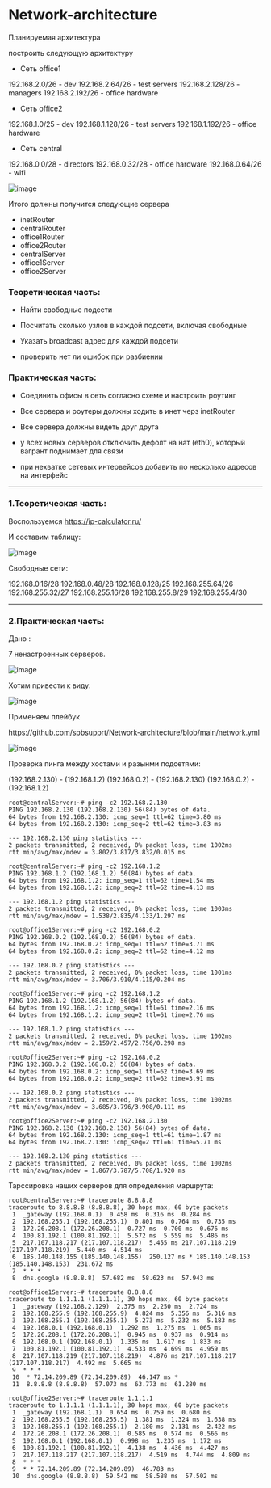 # Network-architecture


Планируемая архитектура

построить следующую архитектуру

- Сеть office1

192.168.2.0/26 - dev
192.168.2.64/26 - test servers
192.168.2.128/26 - managers
192.168.2.192/26 - office hardware

- Сеть office2

192.168.1.0/25 - dev
192.168.1.128/26 - test servers
192.168.1.192/26 - office hardware

- Сеть central

192.168.0.0/28 - directors
192.168.0.32/28 - office hardware
192.168.0.64/26 - wifi



![image](https://github.com/user-attachments/assets/1edcb472-d9bf-4eab-bfbd-4d19ae52f005)


Итого должны получится следующие сервера

- inetRouter
- centralRouter
- office1Router
- office2Router
- centralServer
- office1Server
- office2Server

### Теоретическая часть:

- Найти свободные подсети

- Посчитать сколько узлов в каждой подсети, включая свободные

- Указать broadcast адрес для каждой подсети

- проверить нет ли ошибок при разбиении

### Практическая часть:

- Соединить офисы в сеть согласно схеме и настроить роутинг

- Все сервера и роутеры должны ходить в инет черз inetRouter

- Все сервера должны видеть друг друга

- у всех новых серверов отключить дефолт на нат (eth0), который вагрант поднимает для связи

- при нехватке сетевых интервейсов добавить по несколько адресов на интерфейс


---


### 1.Теоретическая часть:

Воспользуемся https://ip-calculator.ru/

И составим таблицу:

![image](https://github.com/user-attachments/assets/6bedabfb-04c1-43ce-87b8-54ea64cbc574)


Свободные сети:

192.168.0.16/28
192.168.0.48/28
192.168.0.128/25
192.168.255.64/26
192.168.255.32/27
192.168.255.16/28
192.168.255.8/29
192.168.255.4/30

---

### 2.Практическая часть:

Дано :

7 ненастроенных серверов.

![image](https://github.com/user-attachments/assets/97f219a3-f44c-4f21-bbde-97babc38b587)


Хотим привести к виду:

![image](https://github.com/user-attachments/assets/496d10a8-673a-4a4d-9a15-ea971548ab42)




Применяем плейбук 

https://github.com/spbsupprt/Network-architecture/blob/main/network.yml


![image](https://github.com/user-attachments/assets/fab951de-b778-4f82-be36-4cdff7cfd6ac)


Проверка пинга между хостами и разынми подсетями:

(192.168.2.130) - (192.168.1.2)
(192.168.0.2) - (192.168.2.130)
(192.168.0.2) - (192.168.1.2)

```
root@centralServer:~# ping -c2 192.168.2.130
PING 192.168.2.130 (192.168.2.130) 56(84) bytes of data.
64 bytes from 192.168.2.130: icmp_seq=1 ttl=62 time=3.80 ms
64 bytes from 192.168.2.130: icmp_seq=2 ttl=62 time=3.83 ms

--- 192.168.2.130 ping statistics ---
2 packets transmitted, 2 received, 0% packet loss, time 1002ms
rtt min/avg/max/mdev = 3.802/3.817/3.832/0.015 ms

root@centralServer:~# ping -c2 192.168.1.2
PING 192.168.1.2 (192.168.1.2) 56(84) bytes of data.
64 bytes from 192.168.1.2: icmp_seq=1 ttl=62 time=1.54 ms
64 bytes from 192.168.1.2: icmp_seq=2 ttl=62 time=4.13 ms

--- 192.168.1.2 ping statistics ---
2 packets transmitted, 2 received, 0% packet loss, time 1003ms
rtt min/avg/max/mdev = 1.538/2.835/4.133/1.297 ms

root@office1Server:~# ping -c2 192.168.0.2
PING 192.168.0.2 (192.168.0.2) 56(84) bytes of data.
64 bytes from 192.168.0.2: icmp_seq=1 ttl=62 time=3.71 ms
64 bytes from 192.168.0.2: icmp_seq=2 ttl=62 time=4.12 ms

--- 192.168.0.2 ping statistics ---
2 packets transmitted, 2 received, 0% packet loss, time 1001ms
rtt min/avg/max/mdev = 3.706/3.910/4.115/0.204 ms

root@office1Server:~# ping -c2 192.168.1.2
PING 192.168.1.2 (192.168.1.2) 56(84) bytes of data.
64 bytes from 192.168.1.2: icmp_seq=1 ttl=61 time=2.16 ms
64 bytes from 192.168.1.2: icmp_seq=2 ttl=61 time=2.76 ms

--- 192.168.1.2 ping statistics ---
2 packets transmitted, 2 received, 0% packet loss, time 1002ms
rtt min/avg/max/mdev = 2.159/2.457/2.756/0.298 ms

root@office2Server:~# ping -c2 192.168.0.2
PING 192.168.0.2 (192.168.0.2) 56(84) bytes of data.
64 bytes from 192.168.0.2: icmp_seq=1 ttl=62 time=3.69 ms
64 bytes from 192.168.0.2: icmp_seq=2 ttl=62 time=3.91 ms

--- 192.168.0.2 ping statistics ---
2 packets transmitted, 2 received, 0% packet loss, time 1002ms
rtt min/avg/max/mdev = 3.685/3.796/3.908/0.111 ms

root@office2Server:~# ping -c2 192.168.2.130
PING 192.168.2.130 (192.168.2.130) 56(84) bytes of data.
64 bytes from 192.168.2.130: icmp_seq=1 ttl=61 time=1.87 ms
64 bytes from 192.168.2.130: icmp_seq=2 ttl=61 time=5.71 ms

--- 192.168.2.130 ping statistics ---
2 packets transmitted, 2 received, 0% packet loss, time 1002ms
rtt min/avg/max/mdev = 1.867/3.787/5.708/1.920 ms

```


Тарссировка наших серверов для определения маршрута:

```
root@centralServer:~# traceroute 8.8.8.8
traceroute to 8.8.8.8 (8.8.8.8), 30 hops max, 60 byte packets
 1  _gateway (192.168.0.1)  0.458 ms  0.316 ms  0.284 ms
 2  192.168.255.1 (192.168.255.1)  0.801 ms  0.764 ms  0.735 ms
 3  172.26.208.1 (172.26.208.1)  0.727 ms  0.700 ms  0.676 ms
 4  100.81.192.1 (100.81.192.1)  5.572 ms  5.559 ms  5.486 ms
 5  217.107.118.217 (217.107.118.217)  5.455 ms 217.107.118.219 (217.107.118.219)  5.440 ms  4.514 ms
 6  185.140.148.155 (185.140.148.155)  250.127 ms * 185.140.148.153 (185.140.148.153)  231.672 ms
 7  * * *
 8  dns.google (8.8.8.8)  57.682 ms  58.623 ms  57.943 ms

```

```
root@office1Server:~# traceroute 8.8.8.8
traceroute to 1.1.1.1 (1.1.1.1), 30 hops max, 60 byte packets
 1  _gateway (192.168.2.129)  2.375 ms  2.250 ms  2.724 ms
 2  192.168.255.9 (192.168.255.9)  4.824 ms  5.356 ms  5.316 ms
 3  192.168.255.1 (192.168.255.1)  5.273 ms  5.232 ms  5.183 ms
 4  192.168.0.1 (192.168.0.1)  1.292 ms  1.275 ms  1.065 ms
 5  172.26.208.1 (172.26.208.1)  0.945 ms  0.937 ms  0.914 ms
 6  192.168.0.1 (192.168.0.1)  1.335 ms  1.617 ms  1.833 ms
 7  100.81.192.1 (100.81.192.1)  4.533 ms  4.699 ms  4.959 ms
 8  217.107.118.219 (217.107.118.219)  4.876 ms 217.107.118.217 (217.107.118.217)  4.492 ms  5.665 ms
 9  * * *
 10  * 72.14.209.89 (72.14.209.89)  46.147 ms *
 11  8.8.8.8 (8.8.8.8)  57.073 ms  63.773 ms  61.280 ms

```

```
root@office2Server:~# traceroute 1.1.1.1
traceroute to 1.1.1.1 (1.1.1.1), 30 hops max, 60 byte packets
 1  _gateway (192.168.1.1)  0.654 ms  0.759 ms  0.680 ms
 2  192.168.255.5 (192.168.255.5)  1.381 ms  1.324 ms  1.638 ms
 3  192.168.255.1 (192.168.255.1)  2.180 ms  2.131 ms  2.422 ms
 4  172.26.208.1 (172.26.208.1)  0.585 ms  0.574 ms  0.566 ms
 5  192.168.0.1 (192.168.0.1)  0.998 ms  1.235 ms  1.172 ms
 6  100.81.192.1 (100.81.192.1)  4.138 ms  4.436 ms  4.427 ms
 7  217.107.118.217 (217.107.118.217)  4.519 ms  4.744 ms  4.809 ms
 8  * * *
 9  * * 72.14.209.89 (72.14.209.89)  46.783 ms
 10  dns.google (8.8.8.8)  59.542 ms  58.588 ms  57.502 ms
```






